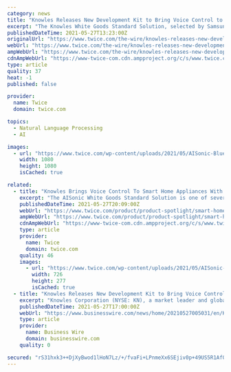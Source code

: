 ```yaml
---
category: news
title: "Knowles Releases New Development Kit to Bring Voice Control to Smart Home Appliances"
excerpt: "The Knowles White Goods Standard Solution, selected by Samsung to enable far-field voice recognition in its FamilyHub™ connected hub for smart appliances."
publishedDateTime: 2021-05-27T13:23:00Z
originalUrl: "https://www.twice.com/the-wire/knowles-releases-new-development-kit-to-bring-voice-control-to-smart-home-appliances"
webUrl: "https://www.twice.com/the-wire/knowles-releases-new-development-kit-to-bring-voice-control-to-smart-home-appliances"
ampWebUrl: "https://www.twice.com/the-wire/knowles-releases-new-development-kit-to-bring-voice-control-to-smart-home-appliances?amp"
cdnAmpWebUrl: "https://www-twice-com.cdn.ampproject.org/c/s/www.twice.com/the-wire/knowles-releases-new-development-kit-to-bring-voice-control-to-smart-home-appliances?amp"
type: article
quality: 37
heat: -1
published: false

provider:
  name: Twice
  domain: twice.com

topics:
  - Natural Language Processing
  - AI

images:
  - url: "https://www.twice.com/wp-content/uploads/2021/05/AISonic-Bluetooth-Enabled-Kitchen.png"
    width: 1080
    height: 1080
    isCached: true

related:
  - title: "Knowles Brings Voice Control To Smart Home Appliances With AISonic White Goods Standard Solution"
    excerpt: "The AISonic White Goods Standard Solution is one of several options under Knowles’ new line of reference solutions for voice activation."
    publishedDateTime: 2021-05-27T20:09:00Z
    webUrl: "https://www.twice.com/product/product-spotlight/smart-home/knowles-brings-voice-control-to-smart-home-appliances-with-aisonic-white-goods-standard-solution"
    ampWebUrl: "https://www.twice.com/product/product-spotlight/smart-home/knowles-brings-voice-control-to-smart-home-appliances-with-aisonic-white-goods-standard-solution?amp"
    cdnAmpWebUrl: "https://www-twice-com.cdn.ampproject.org/c/s/www.twice.com/product/product-spotlight/smart-home/knowles-brings-voice-control-to-smart-home-appliances-with-aisonic-white-goods-standard-solution?amp"
    type: article
    provider:
      name: Twice
      domain: twice.com
    quality: 46
    images:
      - url: "https://www.twice.com/wp-content/uploads/2021/05/AISonic-Bluetooth-Enabled-Refrigerator-726x277.png"
        width: 726
        height: 277
        isCached: true
  - title: "Knowles Releases New Development Kit to Bring Voice Control to Smart Home Appliances"
    excerpt: "Knowles Corporation (NYSE: KN), a market leader and global provider of advanced micro-acoustic microphones and speakers, audio processing, and precisi"
    publishedDateTime: 2021-05-27T17:00:00Z
    webUrl: "https://www.businesswire.com/news/home/20210527005031/en/Knowles-Releases-New-Development-Kit-to-Bring-Voice-Control-to-Smart-Home-Appliances"
    type: article
    provider:
      name: Business Wire
      domain: businesswire.com
    quality: 0

secured: "rS31hxk3++DjXyBwod1lHoN7Lz/+/fvaFi+LPnmeXx6SEjiv0p+49US5R1AfQUsd4SrifdPyog+I90wkIgE9zHFboQT6wa7rTEkyhKOMqKVRNwQQiw1GEvlKqRYmBwVaI9TUUidFekdFPz2A2h8ZP62kt6AqJY9iImIA96ehA9iT1IVK+KygkYuZFETfQea8R47WyAUVZ/oZ7ewIZAVOqaIhj2WoV+aiiycxCpewb0srFdQo5fWeswtepsihX2jXV28uCwrzO9P5K91ctIRxsvkFVjhz93Nu8m1Nh6oRZlizYpJvLHdoENkAufxtv9e08B3oa75h8d3npRCqVEOob2KuslT9d5xoKjAS/dbed4E=;gO37AqSdUOvU6O26BWrMqw=="
---
```


